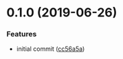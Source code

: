 # 0.1.0 (2019-06-26)


### Features

* initial commit ([cc56a5a](http://luadevkit/ldk-cli/commits/cc56a5a))



